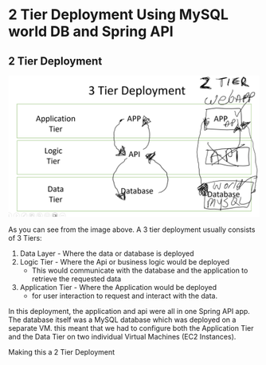# 2 Tier Deployment Using MySQL world DB and Spring API

## 2 Tier Deployment


![2 tier deploy image](../../readme-images/2-tier-deploy.png)

As you can see from the image above. A 3 tier deployment usually consists of 3 Tiers:
 
 1. Data Layer - Where the data or database is deployed
 2. Logic Tier - Where the Api or business logic would be deployed
    - This would communicate with the database and the application to retrieve the requested data
 3. Application Tier - Where the Application would be deployed   
    - for user interaction to request and interact with the data.

In this deployment, the application and api were all in one Spring API app. 
The database itself was a MySQL database which was deployed on a separate VM. this meant that we had to configure both the Application Tier and the Data Tier on two individual Virtual Machines (EC2 Instances).

Making this a 2 Tier Deployment